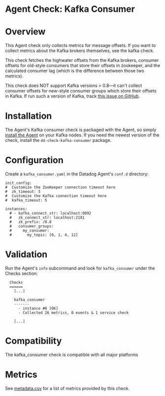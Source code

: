 # Agent Check: Kafka Consumer

# Overview

This Agent check only collects metrics for message offsets. If you want to collect metrics about the Kafka brokers themselves, see the kafka check.

This check fetches the highwater offsets from the Kafka brokers, consumer offsets for old-style consumers that store their offsets in zookeeper, and the calculated consumer lag (which is the difference between those two metrics).

This check does NOT support Kafka versions > 0.8—it can't collect consumer offsets for new-style consumer groups which store their offsets in Kafka. If run such a version of Kafka, track [this issue on GitHub](https://github.com/DataDog/integrations-core/issues/457).

# Installation

The Agent's Kafka consumer check is packaged with the Agent, so simply [install the Agent](https://app.datadoghq.com/account/settings#agent) on your Kafka nodes. If you need the newest version of the check, install the `dd-check-kafka-consumer` package.

# Configuration

Create a `kafka_consumer.yaml` in the Datadog Agent's `conf.d` directory:

```
init_config:
#  Customize the ZooKeeper connection timeout here
#  zk_timeout: 5
#  Customize the Kafka connection timeout here
#  kafka_timeout: 5

instances:
  # - kafka_connect_str: localhost:9092
  #   zk_connect_str: localhost:2181
  #   zk_prefix: /0.8
  #   consumer_groups:
  #     my_consumer:
  #       my_topic: [0, 1, 4, 12]
```

# Validation

Run the Agent's `info` subcommand and look for `kafka_consumer` under the Checks section:

```
  Checks
  ======
    [...]

    kafka_consumer
    -------
      - instance #0 [OK]
      - Collected 26 metrics, 0 events & 1 service check

    [...]
```

# Compatibility

The kafka_consumer check is compatible with all major platforms

# Metrics

See [metadata.csv](https://github.com/DataDog/integrations-core/blob/master/kafka_consumer/metadata.csv) for a list of metrics provided by this check.
